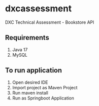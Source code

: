 # dxcassessment
DXC Technical Assessment - Bookstore API

Requirements
-----------
1) Java 17
2) MySQL

To run application
-------------------
1) Open desired IDE
2) Import project as Maven Project
3) Run maven install
4) Run as Springboot Application

